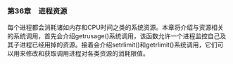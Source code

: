### 第36章　进程资源

每个进程都会消耗诸如内存和CPU时间之类的系统资源。本章将介绍与资源相关的系统调用，首先会介绍getrusage()系统调用，该函数允许一个进程监控自己及其子进程已经用掉的资源。接着会介绍setrlimit()和getrlimit()系统调用，它们可以用来修改和获取调用进程对各类资源的消耗限值。

